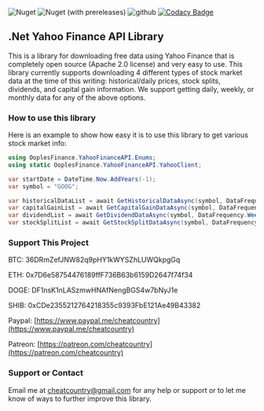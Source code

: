 ![Nuget](https://img.shields.io/nuget/dt/OoplesFinance.YahooFinanceAPI?style=plastic)
![Nuget (with prereleases)](https://img.shields.io/nuget/vpre/OoplesFinance.YahooFinanceAPI?style=plastic)
![github](https://img.shields.io/github/license/ooples/OoplesFinance.YahooFinanceAPI?style=plastic)
[![Codacy Badge](https://api.codacy.com/project/badge/Grade/147ed8075c6048ffb3b335b445e83738)](https://app.codacy.com/gh/ooples/OoplesFinance.YahooFinanceAPI?utm_source=github.com&utm_medium=referral&utm_content=ooples/OoplesFinance.YahooFinanceAPI&utm_campaign=Badge_Grade_Settings)

## .Net Yahoo Finance API Library

This is a library for downloading free data using Yahoo Finance that is completely open source (Apache 2.0 license) and very easy to use. 
This library currently supports downloading 4 different types of stock market data at the time of this writing: 
historical/daily prices, stock splits, dividends, and capital gain information. 
We support getting daily, weekly, or monthly data for any of the above options.


### How to use this library

Here is an example to show how easy it is to use this library to get various stock market info:

```cs
using OoplesFinance.YahooFinanceAPI.Enums;
using static OoplesFinance.YahooFinanceAPI.YahooClient;

var startDate = DateTime.Now.AddYears(-1);
var symbol = "GOOG";

var historicalDataList = await GetHistoricalDataAsync(symbol, DataFrequency.Daily, startDate);
var capitalGainList = await GetCapitalGainDataAsync(symbol, DataFrequency.Monthly, startDate);
var dividendList = await GetDividendDataAsync(symbol, DataFrequency.Weekly, startDate);
var stockSplitList = await GetStockSplitDataAsync(symbol, DataFrequency.Monthly, startDate);
```


### Support This Project

BTC: 36DRmZefJNW82q9pHY1kWYSZhLUWQkpgGq

ETH: 0x7D6e58754476189ffF736B63b6159D2647f74f34

DOGE: DF1nsK1nLASzmwHNAfNengBGS4w7bNyJ1e

SHIB: 0xCDe2355212764218355c9393FbE121Ae49B43382

Paypal: [https://www.paypal.me/cheatcountry](https://www.paypal.me/cheatcountry)

Patreon: [https://patreon.com/cheatcountry](https://patreon.com/cheatcountry)


### Support or Contact

Email me at cheatcountry@gmail.com for any help or support or to let me know of ways to further improve this library.
